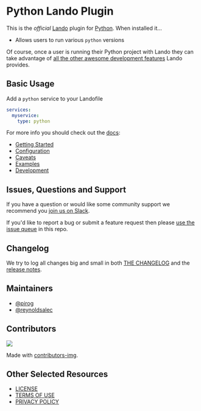# Python Lando Plugin

This is the _official_ [Lando](https://lando.dev) plugin for [Python](https://www.python.org/). When installed it...

* Allows users to run various `python` versions

Of course, once a user is running their Python project with Lando they can take advantage of [all the other awesome development features](https://docs.lando.dev) Lando provides.

## Basic Usage

Add a `python` service to your Landofile

```yaml
services:
  myservice:
    type: python
```

For more info you should check out the [docs](https://docs.lando.dev/python):

* [Getting Started](https://docs.lando.dev/python/)
* [Configuration](https://docs.lando.dev/python/config.html)
* [Caveats](https://docs.lando.dev/python/caveats.html)
* [Examples](https://github.com/lando/python/tree/main/examples)
* [Development](https://docs.lando.dev/python/development.html)

## Issues, Questions and Support

If you have a question or would like some community support we recommend you [join us on Slack](https://launchpass.com/devwithlando).

If you'd like to report a bug or submit a feature request then please [use the issue queue](https://github.com/lando/python/issues/new/choose) in this repo.

## Changelog

We try to log all changes big and small in both [THE CHANGELOG](https://github.com/lando/python/blob/main/CHANGELOG.md) and the [release notes](https://github.com/lando/python/releases).


## Maintainers

* [@pirog](https://github.com/pirog)
* [@reynoldsalec](https://github.com/reynoldsalec)

## Contributors

<a href="https://github.com/lando/python/graphs/contributors">
  <img src="https://contrib.rocks/image?repo=lando/python" />
</a>

Made with [contributors-img](https://contrib.rocks).

## Other Selected Resources

* [LICENSE](/LICENSE)
* [TERMS OF USE](https://docs.lando.dev/terms)
* [PRIVACY POLICY](https://docs.lando.dev/privacy)


